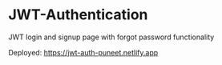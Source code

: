 # JWT-Authentication
JWT login and signup page with forgot password functionality

Deployed: https://jwt-auth-puneet.netlify.app
